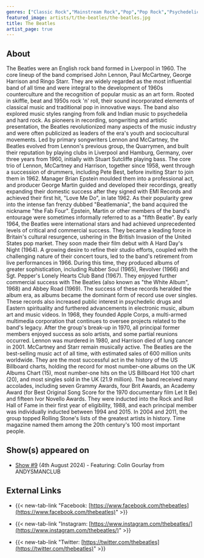 ```yaml
---
genres: ["Classic Rock","Mainstream Rock","Pop","Pop Rock","Psychedelic Pop","Psychedelic Rock","Rock","Rock And Roll","Merseybeat"]
featured_image: artists/t/the-beatles/the-beatles.jpg
title: The Beatles
artist_page: true
---
```

## About

The Beatles were an English rock band formed in Liverpool in 1960. The core lineup of the band comprised John Lennon, Paul McCartney, George Harrison and Ringo Starr. They are widely regarded as the most influential band of all time and were integral to the development of 1960s counterculture and the recognition of popular music as an art form. Rooted in skiffle, beat and 1950s rock 'n' roll, their sound incorporated elements of classical music and traditional pop in innovative ways. The band also explored music styles ranging from folk and Indian music to psychedelia and hard rock. As pioneers in recording, songwriting and artistic presentation, the Beatles revolutionized many aspects of the music industry and were often publicized as leaders of the era's youth and sociocultural movements.
Led by primary songwriters Lennon and McCartney, the Beatles evolved from Lennon's previous group, the Quarrymen, and built their reputation by playing clubs in Liverpool and Hamburg, Germany, over three years from 1960, initially with Stuart Sutcliffe playing bass. The core trio of Lennon, McCartney and Harrison, together since 1958, went through a succession of drummers, including Pete Best, before inviting Starr to join them in 1962. Manager Brian Epstein moulded them into a professional act, and producer George Martin guided and developed their recordings, greatly expanding their domestic success after they signed with EMI Records and achieved their first hit, "Love Me Do", in late 1962. As their popularity grew into the intense fan frenzy dubbed "Beatlemania", the band acquired the nickname "the Fab Four". Epstein, Martin or other members of the band's entourage were sometimes informally referred to as a "fifth Beatle".
By early 1964, the Beatles were international stars and had achieved unprecedented levels of critical and commercial success. They became a leading force in Britain's cultural resurgence, ushering in the British Invasion of the United States pop market. They soon made their film debut with A Hard Day's Night (1964). A growing desire to refine their studio efforts, coupled with the challenging nature of their concert tours, led to the band's retirement from live performances in 1966. During this time, they produced albums of greater sophistication, including Rubber Soul (1965), Revolver (1966) and Sgt. Pepper's Lonely Hearts Club Band (1967). They enjoyed further commercial success with The Beatles (also known as "the White Album", 1968) and Abbey Road (1969). The success of these records heralded the album era, as albums became the dominant form of record use over singles. These records also increased public interest in psychedelic drugs and Eastern spirituality and furthered advancements in electronic music, album art and music videos. In 1968, they founded Apple Corps, a multi-armed multimedia corporation that continues to oversee projects related to the band's legacy. After the group's break-up in 1970, all principal former members enjoyed success as solo artists, and some partial reunions occurred. Lennon was murdered in 1980, and Harrison died of lung cancer in 2001. McCartney and Starr remain musically active.
The Beatles are the best-selling music act of all time, with estimated sales of 600 million units worldwide. They are the most successful act in the history of the US Billboard charts, holding the record for most number-one albums on the UK Albums Chart (15), most number-one hits on the US Billboard Hot 100 chart (20), and most singles sold in the UK (21.9 million). The band received many accolades, including seven Grammy Awards, four Brit Awards, an Academy Award (for Best Original Song Score for the 1970 documentary film Let It Be) and fifteen Ivor Novello Awards. They were inducted into the Rock and Roll Hall of Fame in their first year of eligibility, 1988, and each principal member was individually inducted between 1994 and 2015. In 2004 and 2011, the group topped Rolling Stone's lists of the greatest artists in history. Time magazine named them among the 20th century's 100 most important people.

## Show(s) appeared on

- [Show #9](/shows/featuring-colin-gourlay-from-andysmanclub/) (4th August 2024) - Featuring: Colin Gourlay from ANDYSMANCLUB

## External Links

- {{< new-tab-link "Facebook: [https://www.facebook.com/thebeatles](https://www.facebook.com/thebeatles)" >}}

- {{< new-tab-link "Instagram: [https://www.instagram.com/thebeatles/](https://www.instagram.com/thebeatles/)" >}}

- {{< new-tab-link "Twitter: [https://twitter.com/thebeatles](https://twitter.com/thebeatles)" >}}


